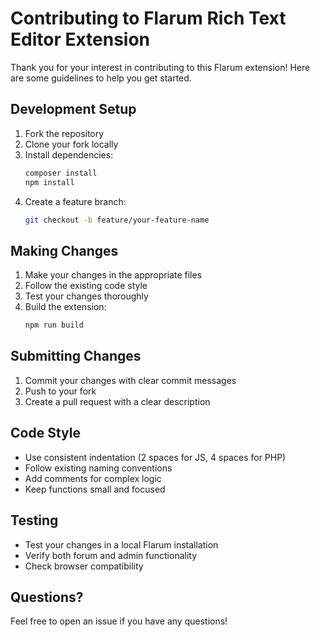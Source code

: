 # Contributing to Flarum Rich Text Editor Extension

Thank you for your interest in contributing to this Flarum extension! Here are some guidelines to help you get started.

## Development Setup

1. Fork the repository
2. Clone your fork locally
3. Install dependencies:
   ```bash
   composer install
   npm install
   ```
4. Create a feature branch:
   ```bash
   git checkout -b feature/your-feature-name
   ```

## Making Changes

1. Make your changes in the appropriate files
2. Follow the existing code style
3. Test your changes thoroughly
4. Build the extension:
   ```bash
   npm run build
   ```

## Submitting Changes

1. Commit your changes with clear commit messages
2. Push to your fork
3. Create a pull request with a clear description

## Code Style

- Use consistent indentation (2 spaces for JS, 4 spaces for PHP)
- Follow existing naming conventions
- Add comments for complex logic
- Keep functions small and focused

## Testing

- Test your changes in a local Flarum installation
- Verify both forum and admin functionality
- Check browser compatibility

## Questions?

Feel free to open an issue if you have any questions!
